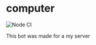 # computer

![Node CI](https://github.com/Er2pkg/computer/workflows/Node%20CI/badge.svg?branch=master)

This bot was made for a my server
